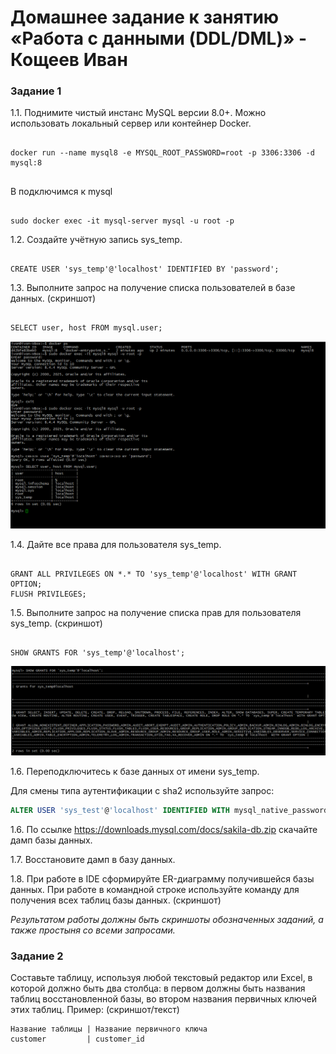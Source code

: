 # Домашнее задание к занятию «Работа с данными (DDL/DML)» - Кощеев Иван

### Задание 1
1.1. Поднимите чистый инстанс MySQL версии 8.0+. Можно использовать локальный сервер или контейнер Docker.

```

docker run --name mysql8 -e MYSQL_ROOT_PASSWORD=root -p 3306:3306 -d mysql:8


```
B подключимся к mysql


```

sudo docker exec -it mysql-server mysql -u root -p

```



1.2. Создайте учётную запись sys_temp. 

```

CREATE USER 'sys_temp'@'localhost' IDENTIFIED BY 'password';

```

1.3. Выполните запрос на получение списка пользователей в базе данных. (скриншот)

```

SELECT user, host FROM mysql.user;

```

![image1](https://github.com/SirSeoPro/11-02/blob/main/1.png)

1.4. Дайте все права для пользователя sys_temp. 

```

GRANT ALL PRIVILEGES ON *.* TO 'sys_temp'@'localhost' WITH GRANT OPTION;
FLUSH PRIVILEGES;

```

1.5. Выполните запрос на получение списка прав для пользователя sys_temp. (скриншот)

```

SHOW GRANTS FOR 'sys_temp'@'localhost';

```

![image2](https://github.com/SirSeoPro/11-02/blob/main/2.png)

1.6. Переподключитесь к базе данных от имени sys_temp.

Для смены типа аутентификации с sha2 используйте запрос: 
```sql
ALTER USER 'sys_test'@'localhost' IDENTIFIED WITH mysql_native_password BY 'password';
```
1.6. По ссылке https://downloads.mysql.com/docs/sakila-db.zip скачайте дамп базы данных.

1.7. Восстановите дамп в базу данных.

1.8. При работе в IDE сформируйте ER-диаграмму получившейся базы данных. При работе в командной строке используйте команду для получения всех таблиц базы данных. (скриншот)

*Результатом работы должны быть скриншоты обозначенных заданий, а также простыня со всеми запросами.*


### Задание 2
Составьте таблицу, используя любой текстовый редактор или Excel, в которой должно быть два столбца: в первом должны быть названия таблиц восстановленной базы, во втором названия первичных ключей этих таблиц. Пример: (скриншот/текст)
```
Название таблицы | Название первичного ключа
customer         | customer_id
```

